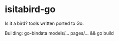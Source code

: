 # isitabird-go
Is it a bird? tools written ported to Go.

Building:
go-bindata models/... pages/... && go build
